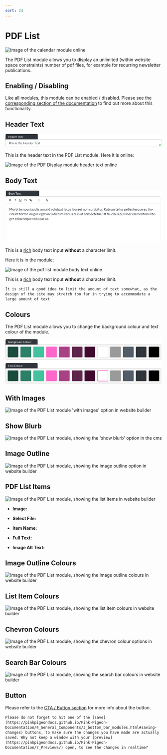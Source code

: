 ```yaml
---
sort: 24
---
```


# PDF List

![Image of the calendar module online](https://raw.githubusercontent.com/pinkpigeondocs/Pink-Pigeon-Documentation/master/docs/6_Modules/images/.png)

The PDF List module allows you to display an unlimited (within website space constraints) number of pdf files, for example for recurring newsletter publications.

## Enabling / Disabling

Like all modules, this module can be enabled / disabled. Please see the [corresponding section of the documentation][endis] to find out more about this functionality.

[endis]: https://pinkpigeondocs.github.io/Pink-Pigeon-Documentation/4_General_Components/4_enabling_disabling_modules.html

## Header Text

![Image of the header text](https://raw.githubusercontent.com/pinkpigeondocs/Pink-Pigeon-Documentation/master/docs/common_elements_images/header_text.png)

This is the header text in the PDF List module. Here it is online:

![Image of the PDF Display module header text online](https://raw.githubusercontent.com/pinkpigeondocs/Pink-Pigeon-Documentation/master/docs/6_Modules/images/.png)

## Body Text

![Image of the body text](https://raw.githubusercontent.com/pinkpigeondocs/Pink-Pigeon-Documentation/master/docs/common_elements_images/body_text.png)

This is a [rich](https://pinkpigeondocs.github.io/Pink-Pigeon-Documentation/4_General_Components/6_rich_text_editing.html) body text input **without** a character limit.

Here it is in the module:

![Image of the  pdf list module body text online](https://raw.githubusercontent.com/pinkpigeondocs/Pink-Pigeon-Documentation/master/docs/6_Modules/images/.png)


This is a [rich](https://pinkpigeondocs.github.io/Pink-Pigeon-Documentation/4_General_Components/6_rich_text_editing.html) body text input **without** a character limit.

```tip
It is still a good idea to limit the amount of text somewhat, as the design of the site may stretch too far in trying to accommodate a large amount of text
```

## Colours

The PDF List module allows you to change the background colour and text colour of the module.

![Image of the standard colours](https://raw.githubusercontent.com/pinkpigeondocs/Pink-Pigeon-Documentation/master/docs/common_elements_images/standard_colours.png)

## With Images

![Image of the PDF List module 'with images' option in website builder](https://raw.githubusercontent.com/pinkpigeondocs/Pink-Pigeon-Documentation/master/docs/6_Modules/images/.png)


## Show Blurb

![Image of the PDF List module, showing the 'show blurb' option in the cms](https://raw.githubusercontent.com/pinkpigeondocs/Pink-Pigeon-Documentation/master/docs/6_Modules/images/.png)



## Image Outline

![Image of the PDF List module, showing the image outline option in website builder](https://raw.githubusercontent.com/pinkpigeondocs/Pink-Pigeon-Documentation/master/docs/6_Modules/images/.png)

## PDF List Items

![Image of the  PDF List module, showing the list items in website builder](https://raw.githubusercontent.com/pinkpigeondocs/Pink-Pigeon-Documentation/master/docs/6_Modules/images/.png)

- **Image:**

- **Select File:**

- **Item Name:**

- **Full Text:**

- **Image Alt Text:**

## Image Outline Colours

![Image of the PDF List module, showing the image outline colours in website builder](https://raw.githubusercontent.com/pinkpigeondocs/Pink-Pigeon-Documentation/master/docs/6_Modules/images/.png)


## List Item Colours

![Image of the  PDF List module, showing the list item colours in website builder](https://raw.githubusercontent.com/pinkpigeondocs/Pink-Pigeon-Documentation/master/docs/6_Modules/images/.png)


## Chevron Colours

![Image of the  PDF List module, showing the chevron colour options in website builder](https://raw.githubusercontent.com/pinkpigeondocs/Pink-Pigeon-Documentation/master/docs/6_Modules/images/.png)



## Search Bar Colours

![Image of the  PDF List module, showing the search bar colours in website builder](https://raw.githubusercontent.com/pinkpigeondocs/Pink-Pigeon-Documentation/master/docs/6_Modules/images/.png)




## Button

Please refer to the [CTA / Button section](https://pinkpigeondocs.github.io/Pink-Pigeon-Documentation/4_General_Components/5_CTA_button.html) for more info about the button.


```tip
Please do not forget to hit one of the [save](https://pinkpigeondocs.github.io/Pink-Pigeon-Documentation/4_General_Components/3_bottom_bar_modules.html#saving-changes) buttons, to make sure the changes you have made are actually saved. Why not keep a window with your [preview](https://pinkpigeondocs.github.io/Pink-Pigeon-Documentation/7_Previews/) open, to see the changes in realtime?
```